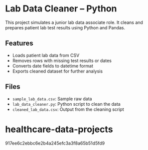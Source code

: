 # Lab Data Cleaner – Python

This project simulates a junior lab data associate role. It cleans and prepares patient lab test results using Python and Pandas.

## Features
- Loads patient lab data from CSV
- Removes rows with missing test results or dates
- Converts date fields to datetime format
- Exports cleaned dataset for further analysis

## Files
- `sample_lab_data.csv`: Sample raw data
- `lab_data_cleaner.py`: Python script to clean the data
- `cleaned_lab_data.csv`: Output from the cleaning script

# healthcare-data-projects
917ee6c2ebbc6e2b4a245efc3a3f8a65b51d5fd9
